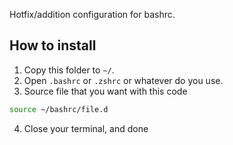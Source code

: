 Hotfix/addition configuration for bashrc.

## How to install
1. Copy this folder to `~/`.
2. Open `.bashrc` or `.zshrc` or whatever do you use.
3. Source file that you want with this code
```bash
source ~/bashrc/file.d
```
4. Close your terminal, and done
